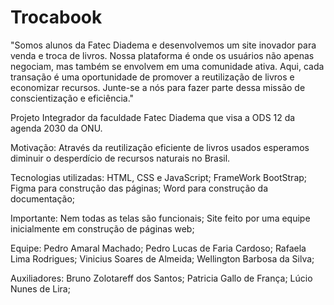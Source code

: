 # Trocabook
"Somos alunos da Fatec Diadema e desenvolvemos um site inovador para venda e troca de livros. Nossa plataforma é onde os usuários não apenas negociam, mas também se envolvem em uma comunidade ativa. 
Aqui, cada transação é uma oportunidade de promover a reutilização de livros e economizar recursos. 
Junte-se a nós para fazer parte dessa missão de conscientização e eficiência."

Projeto Integrador da faculdade Fatec Diadema que visa a ODS 12 da agenda 2030 da ONU.

Motivação:
Através da reutilização eficiente de livros usados esperamos diminuir o desperdício de recursos naturais no Brasil.

Tecnologias utilizadas:
HTML, CSS e JavaScript;
FrameWork BootStrap;
Figma para construção das páginas;
Word para construção da documentação;

Importante:
Nem todas as telas são funcionais;
Site feito por uma equipe inicialmente em construção de páginas web;

Equipe:
Pedro Amaral Machado;
Pedro Lucas de Faria Cardoso;
Rafaela Lima Rodrigues;
Vinicius Soares de Almeida;
Wellington Barbosa da Silva;

Auxiliadores:
Bruno Zolotareff dos Santos;
Patricia Gallo de França;
Lúcio Nunes de Lira;
